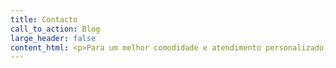 ```yaml
---
title: Contacto
call_to_action: Blog
large_header: false
content_html: <p>Para um melhor comodidade e atendimento personalizado, recomendamos que agende o seu atendimento, utilizando os seguintes contactos.</p>
---
```

